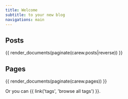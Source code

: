 ```yaml
---
title: Welcome
subtitle: to your new blog
navigations: main
---
```


## Posts

{{ render_documents(paginate(carew.posts|reverse)) }}

## Pages

{{ render_documents(paginate(carew.pages)) }}


Or you can {{ link('tags', 'browse all tags') }}.
